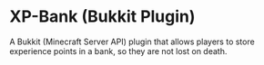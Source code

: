 XP-Bank (Bukkit Plugin)
====================

A Bukkit (Minecraft Server API) plugin that allows players to store experience points in a bank, so they are not lost on death.

